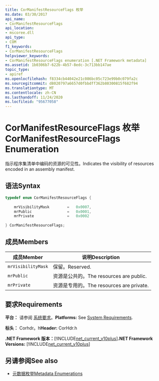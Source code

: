 ```yaml
---
title: CorManifestResourceFlags 枚举
ms.date: 03/30/2017
api_name:
- CorManifestResourceFlags
api_location:
- mscoree.dll
api_type:
- COM
f1_keywords:
- CorManifestResourceFlags
helpviewer_keywords:
- CorManifestResourceFlags enumeration [.NET Framework metadata]
ms.assetid: 1b0306b7-622b-4b57-8edc-3c713bb147ae
topic_type:
- apiref
ms.openlocfilehash: f8334cb44042e21c086bc05c723e99b0c079fa2c
ms.sourcegitcommit: d8020797a6657d0fbbdff362b80300815f682f94
ms.translationtype: MT
ms.contentlocale: zh-CN
ms.lasthandoff: 11/24/2020
ms.locfileid: "95677058"
---
```

# <a name="cormanifestresourceflags-enumeration"></a><span data-ttu-id="df9e5-102">CorManifestResourceFlags 枚举</span><span class="sxs-lookup"><span data-stu-id="df9e5-102">CorManifestResourceFlags Enumeration</span></span>

<span data-ttu-id="df9e5-103">指示程序集清单中编码的资源的可见性。</span><span class="sxs-lookup"><span data-stu-id="df9e5-103">Indicates the visibility of resources encoded in an assembly manifest.</span></span>  
  
## <a name="syntax"></a><span data-ttu-id="df9e5-104">语法</span><span class="sxs-lookup"><span data-stu-id="df9e5-104">Syntax</span></span>  
  
```cpp  
typedef enum CorManifestResourceFlags {  
  
    mrVisibilityMask        =   0x0007,  
    mrPublic                =   0x0001,  
    mrPrivate               =   0x0002  
  
} CorManifestResourceFlags;  
```  
  
## <a name="members"></a><span data-ttu-id="df9e5-105">成员</span><span class="sxs-lookup"><span data-stu-id="df9e5-105">Members</span></span>  
  
|<span data-ttu-id="df9e5-106">成员</span><span class="sxs-lookup"><span data-stu-id="df9e5-106">Member</span></span>|<span data-ttu-id="df9e5-107">说明</span><span class="sxs-lookup"><span data-stu-id="df9e5-107">Description</span></span>|  
|------------|-----------------|  
|`mrVisibilityMask`|<span data-ttu-id="df9e5-108">保留。</span><span class="sxs-lookup"><span data-stu-id="df9e5-108">Reserved.</span></span>|  
|`mrPublic`|<span data-ttu-id="df9e5-109">资源是公共的。</span><span class="sxs-lookup"><span data-stu-id="df9e5-109">The resources are public.</span></span>|  
|`mrPrivate`|<span data-ttu-id="df9e5-110">资源是专用的。</span><span class="sxs-lookup"><span data-stu-id="df9e5-110">The resources are private.</span></span>|  
  
## <a name="requirements"></a><span data-ttu-id="df9e5-111">要求</span><span class="sxs-lookup"><span data-stu-id="df9e5-111">Requirements</span></span>  

 <span data-ttu-id="df9e5-112">**平台：** 请参阅 [系统要求](../../get-started/system-requirements.md)。</span><span class="sxs-lookup"><span data-stu-id="df9e5-112">**Platforms:** See [System Requirements](../../get-started/system-requirements.md).</span></span>  
  
 <span data-ttu-id="df9e5-113">**标头：** Corhdr。h</span><span class="sxs-lookup"><span data-stu-id="df9e5-113">**Header:** CorHdr.h</span></span>  
  
 <span data-ttu-id="df9e5-114">**.NET Framework 版本：**[!INCLUDE[net_current_v10plus](../../../../includes/net-current-v10plus-md.md)]</span><span class="sxs-lookup"><span data-stu-id="df9e5-114">**.NET Framework Versions:** [!INCLUDE[net_current_v10plus](../../../../includes/net-current-v10plus-md.md)]</span></span>  
  
## <a name="see-also"></a><span data-ttu-id="df9e5-115">另请参阅</span><span class="sxs-lookup"><span data-stu-id="df9e5-115">See also</span></span>

- [<span data-ttu-id="df9e5-116">元数据枚举</span><span class="sxs-lookup"><span data-stu-id="df9e5-116">Metadata Enumerations</span></span>](metadata-enumerations.md)
